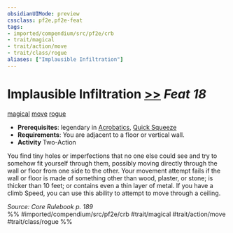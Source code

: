 ```yaml
---
obsidianUIMode: preview
cssclass: pf2e,pf2e-feat
tags:
- imported/compendium/src/pf2e/crb
- trait/magical
- trait/action/move
- trait/class/rogue
aliases: ["Implausible Infiltration"]
---
```

# Implausible Infiltration  [>>](chapter-9-playing-the-game.md#Actions "Two-Action") *Feat 18*  
[magical](magical.md)  [move](move.md)  [rogue](rules/traits/rogue.md)  

- **Prerequisites**: legendary in [Acrobatics](../skills.md#Acrobatics), [Quick Squeeze](quick-squeeze.md)
- **Requirements**: You are adjacent to a floor or vertical wall.
- **Activity** Two-Action

You find tiny holes or imperfections that no one else could see and try to somehow fit yourself through them, possibly moving directly through the wall or floor from one side to the other. Your movement attempt fails if the wall or floor is made of something other than wood, plaster, or stone; is thicker than 10 feet; or contains even a thin layer of metal. If you have a climb Speed, you can use this ability to attempt to move through a ceiling.

*Source: Core Rulebook p. 189*  
%% #imported/compendium/src/pf2e/crb #trait/magical #trait/action/move #trait/class/rogue %%
